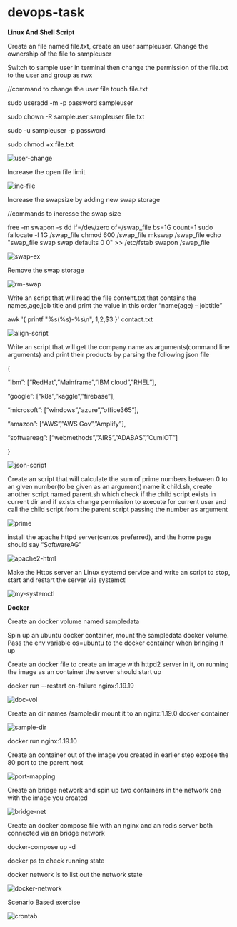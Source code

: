 # devops-task

**Linux And Shell Script**

Create an file named file.txt, create an user sampleuser. Change the ownership of the file to sampleuser


Switch to sample user in terminal then change the permission of the file.txt to the user and group as rwx


//command to change the user file
touch file.txt

sudo useradd -m -p password sampleuser

sudo chown -R sampleuser:sampleuser file.txt 

sudo -u sampleuser -p password

sudo chmod +x file.txt


![user-change](https://user-images.githubusercontent.com/65504920/165276372-127a2a58-70c7-4353-a6cd-b35ead5edc61.png)



Increase the open file limit


![inc-file](https://user-images.githubusercontent.com/65504920/165276906-94214388-5285-4675-be28-86f7d43d90f3.png)



Increase the swapsize by adding new swap storage

//commands to incresse the swap size

free -m
 swapon -s
 dd if=/dev/zero of=/swap_file bs=1G count=1
 sudo fallocate -l 1G /swap_file
 chmod 600 /swap_file
 mkswap /swap_file
 echo "swap_file  swap   swap   defaults   0 0" >> /etc/fstab
 swapon /swap_file


![swap-ex](https://user-images.githubusercontent.com/65504920/165277021-979e0c5c-10ac-4b66-9415-570dfbf7b7f9.png)


Remove the swap storage

![rm-swap](https://user-images.githubusercontent.com/65504920/165277188-068e2bbb-fb2c-4ff4-940f-3aa1d27c788d.png)


Write an script that will read the file content.txt that contains the 
names,age,job title and print the value in this order “name(age) – 
jobtitle”

awk '{ printf "%s(%s)-%s\n", $1,$2,$3 }' contact.txt

![align-script](https://user-images.githubusercontent.com/65504920/165277383-7a95665e-24a9-4e1f-b387-07fe3cb43c41.png)



Write an script that will get the company name as arguments(command line 
arguments) and print their products by parsing the following json file

{


“Ibm”: [“RedHat”,”Mainframe”,”IBM cloud”,”RHEL”],


“google”: [“k8s”,”kaggle”,”firebase”],


“microsoft”: [“windows”,”azure”,”office365”],


“amazon”: [“AWS”,”AWS Gov”,”Amplify”],


“softwareag”: [“webmethods”,”AIRS”,”ADABAS”,”CumIOT”]


}

![json-script](https://user-images.githubusercontent.com/65504920/165349454-c6fb8881-4864-4f66-aa25-1aa2e5e700db.png)


Create an script that will calculate the sum of prime numbers between 0 to an 
given number(to be given as an argument) name it child.sh, create 
another script named parent.sh which check if the
 child script exists in current dir and if exists change permission to 
execute for current user and call the child script from the parent 
script passing the number as argument

![prime](https://user-images.githubusercontent.com/65504920/165353075-a32dd011-f950-4fc0-8480-d466a724d232.png)



install the apache httpd server(centos preferred), and the home page should say “SoftwareAG”


![apache2-html](https://user-images.githubusercontent.com/65504920/165277690-06f1fdd4-3d82-49fa-a9d7-7c8123ed8389.png)



Make the Https server an Linux systemd service and write an script to stop, start and restart the server via systemctl


![my-systemctl](https://user-images.githubusercontent.com/65504920/165355934-77b59f63-4736-464a-9e1f-d11ccd407502.png)



**Docker**


Create an docker volume named sampledata

Spin up an ubuntu docker container, mount the sampledata docker volume. Pass
 the env variable os=ubuntu to the docker container when bringing it up



Create an docker file to create an image with httpd2 server in it, on running 
the image as an container the server should start up


docker run --restart on-failure nginx:1.19.19

![doc-vol](https://user-images.githubusercontent.com/65504920/165278124-5482ed87-94b7-4d88-b799-0648389c7d57.png)

Create an dir names /sampledir mount it to an nginx:1.19.0 docker container


![sample-dir](https://user-images.githubusercontent.com/65504920/165665232-30b1d33c-f72c-49d6-ad81-9539b60ed836.png)





docker run nginx:1.19.10

Create an container out of the image you created in earlier step expose the 80 port to the parent host

![port-mapping](https://user-images.githubusercontent.com/65504920/165278363-6d37ae87-348e-4f52-9c95-17c2e014ef0e.png)


Create an bridge network and spin up two containers in the network one with the image you created


![bridge-net](https://user-images.githubusercontent.com/65504920/165278177-80b22f06-fef7-414b-b303-a0e84c108e15.png)



Create an docker compose file with an nginx and an redis server both connected via an bridge network

docker-compose up -d

docker ps to check running state

docker network ls  to list out the network state


![docker-network](https://user-images.githubusercontent.com/65504920/165359658-e8d9d629-5794-45fe-b955-92ab07d61087.png)


Scenario Based exercise


![crontab](https://user-images.githubusercontent.com/65504920/165547733-6d7b6b86-f5a6-4317-ba98-7d957db8de00.png)


